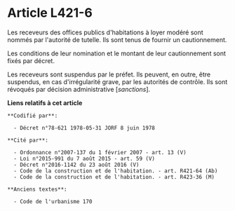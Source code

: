 # Article L421-6

Les receveurs des offices publics d'habitations à loyer modéré sont nommés par l'autorité de tutelle. Ils sont tenus de
fournir un cautionnement.

Les conditions de leur nomination et le montant de leur cautionnement sont fixés par décret.

Les receveurs sont suspendus par le préfet. Ils peuvent, en outre, être suspendus, en cas d'irrégularité grave, par les
autorités de contrôle. Ils sont révoqués par décision administrative [*sanctions*].

**Liens relatifs à cet article**

	**Codifié par**:

	  - Décret n°78-621 1978-05-31 JORF 8 juin 1978

	**Cité par**:

	  - Ordonnance n°2007-137 du 1 février 2007 - art. 13 (V)
	  - Loi n°2015-991 du 7 août 2015 - art. 59 (V)
	  - Décret n°2016-1142 du 23 août 2016 (V)
	  - Code de la construction et de l'habitation. - art. R421-64 (Ab)
	  - Code de la construction et de l'habitation. - art. R423-36 (M)

	**Anciens textes**:

	  - Code de l'urbanisme 170
